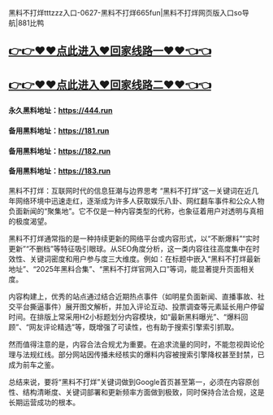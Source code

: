 黑料不打烊tttzzz入口-0627-黑料不打烊665fun|黑料不打烊网页版入口so导航|881比鸭

## [👉👉♥♥点此进入♥回家线路一♥♥👈👈](https://unpkg.com/182run/index.html)
## [👉👉♥♥点此进入♥回家线路二♥♥👈👈](https://unpkg.com/182-1run/index.html)

#### 永久黑料地址：https://444.run
#### 备用黑料地址：https://181.run
#### 备用黑料地址：https://182.run
#### 备用黑料地址：https://183.run

黑料不打烊：互联网时代的信息狂潮与边界思考
“黑料不打烊”这一关键词在近几年网络环境中迅速走红，逐渐成为许多人获取娱乐八卦、网红翻车事件和公众人物负面新闻的“聚集地”。它不仅是一种内容类型的代称，也象征着用户对透明与真相的极度渴望。

黑料不打烊通常指的是一种持续更新的网络平台或内容形式，以“不断爆料”“实时更新”“不删档”等特征吸引眼球。从SEO角度分析，这一类内容往往高度集中在时效性、关键词密度和用户参与度三大维度。例如：在标题中嵌入“黑料不打烊最新地址”、“2025年黑料合集”、“黑料不打烊官网入口”等词，能显著提升页面相关度。

内容构建上，优秀的站点通过结合近期热点事件（如明星负面新闻、直播事故、社交平台撕逼事件）展开图文解析，并加入评论互动、投票调查等元素延长用户停留时间。在排版上常采用H2小标题划分内容模块，如“最新黑料曝光”、“爆料回顾”、“网友评论精选”等，既增强了可读性，也有助于搜索引擎索引抓取。

然而值得注意的是，内容合法合规尤为重要。在追求流量的同时，不能忽视舆论伦理与法规红线。部分网站因传播未经核实的爆料内容被搜索引擎降权甚至封禁，已成为前车之鉴。

总结来说，要将“黑料不打烊”关键词做到Google首页甚至第一，必须在内容原创性、结构清晰度、关键词部署和更新频率方面做到极致，同时保持合法合规，这是长期运营成功的根本。















